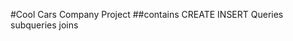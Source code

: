 #Cool Cars Company Project
##contains
    CREATE
    INSERT
    Queries
        subqueries
        joins

